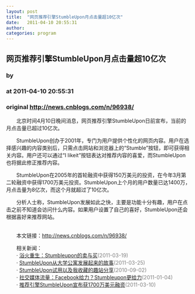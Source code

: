 ```yaml
---
layout: post
title:  "网页推荐引擎StumbleUpon月点击量超10亿次"
date:   2011-04-10 20:55:31
author: 
categories: program
---
```


## 网页推荐引擎StumbleUpon月点击量超10亿次
### by 
### at 2011-04-10 20:55:31
### original <http://news.cnblogs.com/n/96938/>

<p>　　北京时间4月10日晚间消息，网页推荐引擎StumbleUpon日前宣布，当前的月点击量已超过10亿次。</p>
<p>　　StumbleUpon创办于2001年，专门为用户提供个性化的网页内容。用户在选择感兴趣的内容类别后，只需点击网站和浏览器上的“Stumble”按钮，即可获得相关内容。用户还可以通过“I likeit”按钮表达对推荐内容的喜爱，而StumbleUpon也将据此修正推荐内容。</p>
<p>　　StumbleUpon在2005年的首轮融资中获得150万美元的投资，在今年3月第二轮融资中获得1700万美元投资。StumbleUpon上个月的用户数量已达1400万，月点击量为8亿次，而这个月就超过了10亿次。</p>
<p>　　分析人士称，StumbleUpon发展如此之快，主要是功能十分有趣，用户在点击之前不知道会访问什么内容。如果用户设置了自己的喜好，StumbleUpon还会根据喜好来推荐网站。</p><p><br>　　本文链接：<a href="http://news.cnblogs.com/n/96938/">http://news.cnblogs.com/n/96938/</a></p><p>　　相关新闻：<br>　　· <a href="http://news.cnblogs.com/n/94651/">浴火重生：Stumbleupon的卖与买</a><span style="color:gray">(2011-03-19)</span><br>　　· <a href="http://news.cnblogs.com/n/95321/">StumbleUpon从大学公寓发展起来的故事</a><span style="color:gray">(2011-03-25)</span><br>　　· <a href="http://news.cnblogs.com/n/72810/">StumbleUpon试用以及我收藏的趣站分享</a><span style="color:gray">(2010-09-02)</span><br>　　· <a href="http://news.cnblogs.com/n/87202/">社交媒体流量：Facebook给力？Stumbleupon更给力</a><span style="color:gray">(2011-01-04)</span><br>　　· <a href="http://news.cnblogs.com/n/93538/">推荐引擎StumbleUpon宣布获1700万美元融资</a><span style="color:gray">(2011-03-10)</span><br></p><img src="http://news.cnblogs.com/news/rssclick.aspx?id=96938" width="1" height="1" alt="">